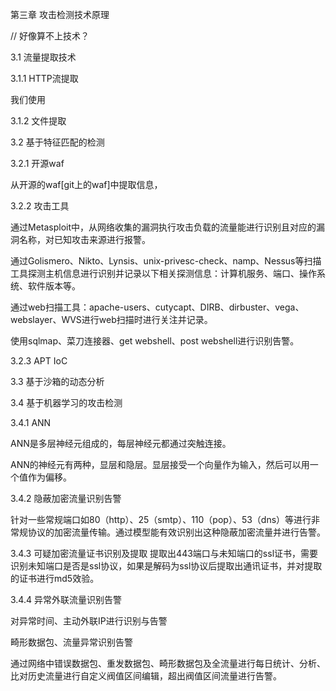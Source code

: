 第三章 攻击检测技术原理

// 好像算不上技术？

3.1 流量提取技术

3.1.1 HTTP流提取

我们使用

3.1.2 文件提取

3.2 基于特征匹配的检测

3.2.1 开源waf

从开源的waf[git上的waf]中提取信息，

3.2.2 攻击工具

通过Metasploit中，从网络收集的漏洞执行攻击负载的流量能进行识别且对应的漏洞名称，对已知攻击来源进行报警。

通过Golismero、Nikto、Lynsis、unix-privesc-check、namp、Nessus等扫描工具探测主机信息进行识别并记录以下相关探测信息：计算机服务、端口、操作系统、软件版本等。

通过web扫描工具：apache-users、cutycapt、DIRB、dirbuster、vega、webslayer、WVS进行web扫描时进行关注并记录。

使用sqlmap、菜刀连接器、get webshell、post webshell进行识别告警。

3.2.3 APT IoC

3.3 基于沙箱的动态分析

3.4 基于机器学习的攻击检测 

3.4.1  ANN

ANN是多层神经元组成的，每层神经元都通过突触连接。

ANN的神经元有两种，显层和隐层。显层接受一个向量作为输入，然后可以用一个值作为偏移。

3.4.2 隐蔽加密流量识别告警

针对一些常规端口如80（http）、25（smtp）、110（pop）、53（dns）等进行非常规协议的加密流量传输。通过模型能有效识别出这种隐蔽加密流量并进行告警。

3.4.3 可疑加密流量证书识别及提取
提取出443端口与未知端口的ssl证书，需要识别未知端口是否是ssl协议，如果是解码为ssl协议后提取出通讯证书，并对提取的证书进行md5效验。

3.4.4 异常外联流量识别告警

对异常时间、主动外联IP进行识别与告警

畸形数据包、流量异常识别告警

通过网络中错误数据包、重发数据包、畸形数据包及全流量进行每日统计、分析、比对历史流量进行自定义阀值区间编辑，超出阀值区间流量进行告警。
